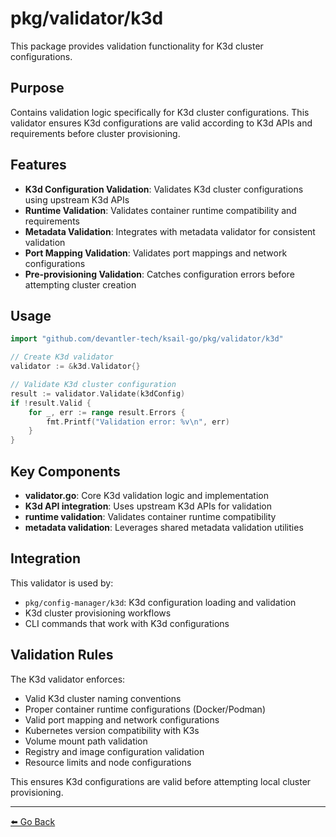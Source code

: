 # pkg/validator/k3d

This package provides validation functionality for K3d cluster configurations.

## Purpose

Contains validation logic specifically for K3d cluster configurations. This validator ensures K3d configurations are valid according to K3d APIs and requirements before cluster provisioning.

## Features

- **K3d Configuration Validation**: Validates K3d cluster configurations using upstream K3d APIs
- **Runtime Validation**: Validates container runtime compatibility and requirements
- **Metadata Validation**: Integrates with metadata validator for consistent validation
- **Port Mapping Validation**: Validates port mappings and network configurations
- **Pre-provisioning Validation**: Catches configuration errors before attempting cluster creation

## Usage

```go
import "github.com/devantler-tech/ksail-go/pkg/validator/k3d"

// Create K3d validator
validator := &k3d.Validator{}

// Validate K3d cluster configuration
result := validator.Validate(k3dConfig)
if !result.Valid {
    for _, err := range result.Errors {
        fmt.Printf("Validation error: %v\n", err)
    }
}
```

## Key Components

- **validator.go**: Core K3d validation logic and implementation
- **K3d API integration**: Uses upstream K3d APIs for validation
- **runtime validation**: Validates container runtime compatibility
- **metadata validation**: Leverages shared metadata validation utilities

## Integration

This validator is used by:

- `pkg/config-manager/k3d`: K3d configuration loading and validation
- K3d cluster provisioning workflows
- CLI commands that work with K3d configurations

## Validation Rules

The K3d validator enforces:

- Valid K3d cluster naming conventions
- Proper container runtime configurations (Docker/Podman)
- Valid port mapping and network configurations
- Kubernetes version compatibility with K3s
- Volume mount path validation
- Registry and image configuration validation
- Resource limits and node configurations

This ensures K3d configurations are valid before attempting local cluster provisioning.

---

[⬅️ Go Back](../../README.md)
